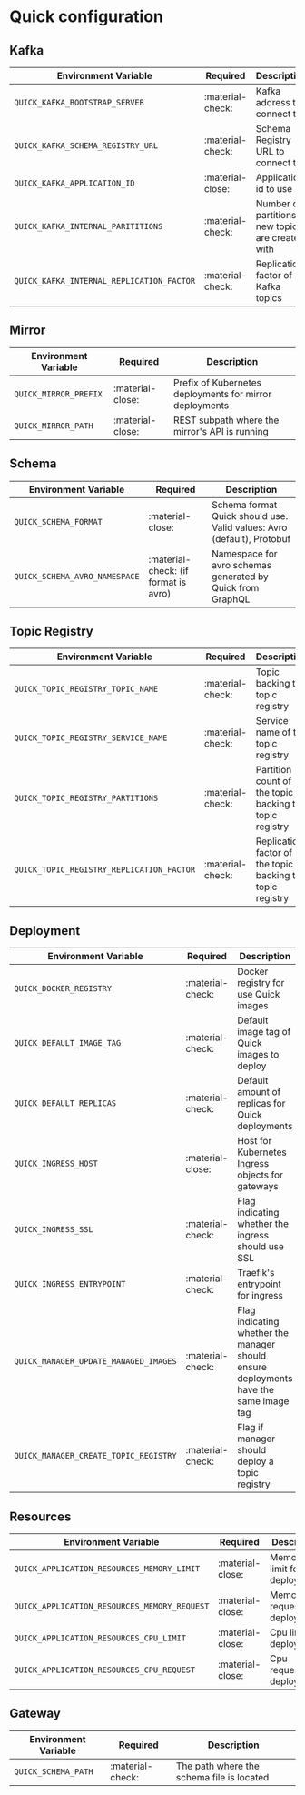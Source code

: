 # Quick configuration

## Kafka

| Environment Variable                      | Required         | Description                                      |
| ----------------------------------------- | ---------------- | ------------------------------------------------ |
| `QUICK_KAFKA_BOOTSTRAP_SERVER`            | :material-check: | Kafka address to connect to                      |
| `QUICK_KAFKA_SCHEMA_REGISTRY_URL`         | :material-check: | Schema Registry URL to connect to                |
| `QUICK_KAFKA_APPLICATION_ID`              | :material-close: | Application id to use                            |
| `QUICK_KAFKA_INTERNAL_PARITITIONS`        | :material-check: | Number of partitions new topics are created with |
| `QUICK_KAFKA_INTERNAL_REPLICATION_FACTOR` | :material-check: | Replication factor of Kafka topics               |

## Mirror

| Environment Variable  | Required         | Description                                             |
| --------------------- | ---------------- | ------------------------------------------------------- |
| `QUICK_MIRROR_PREFIX` | :material-close: | Prefix of Kubernetes deployments for mirror deployments |
| `QUICK_MIRROR_PATH`   | :material-close: | REST subpath where the mirror's API is running          |


## Schema

| Environment Variable          | Required                             | Description                                                            |
|-------------------------------|--------------------------------------|------------------------------------------------------------------------|
| `QUICK_SCHEMA_FORMAT`         | :material-close:                     | Schema format Quick should use. Valid values: Avro (default), Protobuf |
| `QUICK_SCHEMA_AVRO_NAMESPACE` | :material-check: (if format is avro) | Namespace for avro schemas generated by Quick from GraphQL |

## Topic Registry

| Environment Variable                      | Required         | Description                                                |
| ----------------------------------------- | ---------------- | ---------------------------------------------------------- |
| `QUICK_TOPIC_REGISTRY_TOPIC_NAME`         | :material-check: | Topic backing the topic registry                           |
| `QUICK_TOPIC_REGISTRY_SERVICE_NAME`       | :material-check: | Service name of the topic registry                         |
| `QUICK_TOPIC_REGISTRY_PARTITIONS`         | :material-check: | Partition count of the topic backing the topic registry    |
| `QUICK_TOPIC_REGISTRY_REPLICATION_FACTOR` | :material-check: | Replication factor of the topic backing the topic registry |


## Deployment

| Environment Variable                  | Required         | Description                                                                           |
| ------------------------------------- | ---------------- | ------------------------------------------------------------------------------------- |
| `QUICK_DOCKER_REGISTRY`               | :material-check: | Docker registry for use Quick images                                                  |
| `QUICK_DEFAULT_IMAGE_TAG`             | :material-check: | Default image tag of Quick images to deploy                                           |
| `QUICK_DEFAULT_REPLICAS`              | :material-check: | Default amount of replicas for Quick deployments                                      |
| `QUICK_INGRESS_HOST`                  | :material-close: | Host for Kubernetes Ingress objects for gateways                                      |
| `QUICK_INGRESS_SSL`                   | :material-check: | Flag indicating whether the ingress should use SSL                                    |
| `QUICK_INGRESS_ENTRYPOINT`            | :material-check: | Traefik's entrypoint for ingress                                                      |
| `QUICK_MANAGER_UPDATE_MANAGED_IMAGES` | :material-check: | Flag indicating whether the manager should ensure deployments have the same image tag |
| `QUICK_MANAGER_CREATE_TOPIC_REGISTRY` | :material-check: | Flag if manager should deploy a topic registry                                        |

## Resources

| Environment Variable                         | Required         | Description                    |
| -------------------------------------------- | ---------------- | ------------------------------ |
| `QUICK_APPLICATION_RESOURCES_MEMORY_LIMIT`   | :material-close: | Memory limit for deployments   |
| `QUICK_APPLICATION_RESOURCES_MEMORY_REQUEST` | :material-close: | Memory request for deployments |
| `QUICK_APPLICATION_RESOURCES_CPU_LIMIT`      | :material-close: | Cpu limit for deployments      |
| `QUICK_APPLICATION_RESOURCES_CPU_REQUEST`    | :material-close: | Cpu requests for deployments   |

## Gateway

| Environment Variable | Required         | Description                               |
| -------------------- | ---------------- | ----------------------------------------- |
| `QUICK_SCHEMA_PATH`  | :material-check: | The path where the schema file is located |
